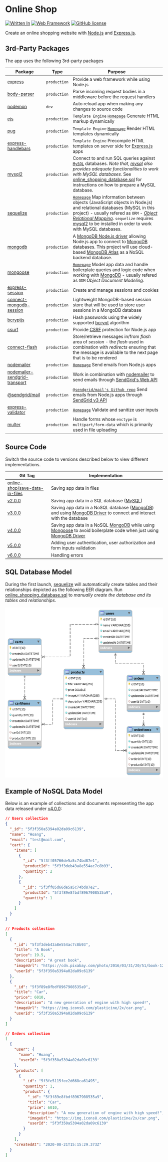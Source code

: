 # Online Shop

[![Written In](https://img.shields.io/badge/Written%20in-Node.js-026e00?style=flat&logo=Node.js)](https://nodejs.org/)
[![Web Framework](https://img.shields.io/badge/Web%20Framework-Express.js-FA8072?style=flat)](https://expressjs.com/)
[![GitHub license](https://img.shields.io/badge/License-MIT-blue?style=flat)](https://mit-license.org/)

Create an online shopping website with [Node.js](https://nodejs.org/) and [Express.js](https://expressjs.com/).

## 3rd-Party Packages

The app uses the following 3rd-party packages

| Package | Type | Purpose |
|---------|------|---------|
| [express](https://www.npmjs.com/package/express) | `production` | Provide a web framework while using Node.js |
| [body-parser](https://www.npmjs.com/package/body-parser) | `production` | Parse incoming request bodies in a middleware before the request handlers |
| [nodemon](https://www.npmjs.com/package/nodemon) | `dev` | Auto reload app when making any changes to source code |
| [ejs](https://www.npmjs.com/package/ejs) | `production` | `Template Engine` [`Homepage`](https://ejs.co/) Generate HTML markup dynamically |
| [pug](https://www.npmjs.com/package/pug) | `production` | `Template Engine` [`Homepage`](https://pugjs.org/) Render HTML templates dynamically |
| [express-handlebars](https://www.npmjs.com/package/express-handlebars) | `production` | `Template Engine` Precompile HTML templates on server side for [Express.js](https://expressjs.com/) apps |
| [mysql2](https://www.npmjs.com/package/mysql2) | `production` | Connect to and run SQL queries against [`MySQL`](https://www.mysql.com/) databases. _Note that, [mysql](https://www.npmjs.com/package/mysql) also provides adequate functionalities to work with *MySQL* databases._ See [online_shopping_database.sql](./databases/online_shopping_database.sql) for instructions on how to prepare a MySQL database. |
| [sequelize](https://www.npmjs.com/package/sequelize) | `production` | [`Homepage`](https://sequelize.org/) Map information between objects (JavaScript objects in Node.js) and relational databases (MySQL in this project) - usually refered as `ORM` - [_Object Relational Mapping_](https://en.wikipedia.org/wiki/Object-relational_mapping). `sequelize` requires [mysql2](https://www.npmjs.com/package/mysql2) to be installed in order to work with MySQL databases. |
| [mongodb](https://www.npmjs.com/package/mongodb) | `production` | A [MongoDB Node.js driver](https://github.com/mongodb/node-mongodb-native) allowing Node.js app to connect to [MongoDB](https://www.mongodb.com/) databases. This project will use cloud-based [MongoDB Atlas](https://www.mongodb.com/cloud/atlas) as a NoSQL backend database. |
| [mongoose](https://www.npmjs.com/package/mongoose) | `production` | [`Homepage`](https://mongoosejs.com/) Model app data and handle boilerplate queries and logic code when working with [MongoDB](https://www.mongodb.com/) - usually refered as `ODM` _Object Document Modeling_. |
| [express-session](https://www.npmjs.com/package/express-session) | `production` | Create and manage sessions and cookies |
| [connect-mongodb-session](https://www.npmjs.com/package/connect-mongodb-session) | `production` | Lightweight MongoDB-based session store that will be used to store user sessions in a MongoDB database |
| [bcryptjs](https://www.npmjs.com/package/bcryptjs) | `production` | Hash passwords using the widely supported [bcrypt](https://en.wikipedia.org/wiki/Bcrypt) algorithm |
| [csurf](https://www.npmjs.com/package/csurf) | `production` | Provide [CSRF](https://en.wikipedia.org/wiki/Cross-site_request_forgery) protection for Node.js app |
| [connect-flash](https://www.npmjs.com/package/connect-flash) | `production` | Store/retrieve messages in/from _flash_ area of _session_ - the _flash_ used in combination with _redirects_ ensuring that the message is available to the next page that is to be rendered |
| [nodemailer](https://www.npmjs.com/package/nodemailer) | `production` | [`Homepage`](https://nodemailer.com/) Send emails from Node.js apps |
| [nodemailer-sendgrid-transport](https://www.npmjs.com/package/nodemailer-sendgrid-transport) | `production` | Work in combination with [nodemailer](https://www.npmjs.com/package/nodemailer) to send emails through [SendGrid's Web API](https://sendgrid.com/docs/API_Reference/Web_API/mail.html) |
| [@sendgrid/mail](https://www.npmjs.com/package/@sendgrid/mail) | `production` | [`@sendgrid/mail's Github repo`](https://github.com/sendgrid/sendgrid-nodejs/tree/main/packages/mail) Send emails from Node.js apps through [SendGrid v3 API](https://sendgrid.com/docs/API_Reference/api_v3.html) |
| [express-validator](https://www.npmjs.com/package/express-validator) | `production` | [`Homepage`](https://express-validator.github.io/) Validate and sanitize user inputs |
| [multer](https://www.npmjs.com/package/multer) | `production` | Handle forms whose `enctype` is `multipart/form-data` which is primarily used in file uploading |

## Source Code

Switch the source code to versions described below to view different implementations.

| Git Tag | Implementation |
|---------|----------------|
| [online-shop/save-data-in-files](https://github.com/TranXuanHoang/NodeJS/releases/tag/online-shop%2Fsave-data-in-files) | Saving app data in files |
| [v2.0.0](https://github.com/TranXuanHoang/NodeJS/releases/tag/v2.0.0) | Saving app data in a SQL database ([MySQL](https://www.mysql.com/)) |
| [v3.0.0](https://github.com/TranXuanHoang/NodeJS/releases/tag/v3.0.0) | Saving app data in a NoSQL database ([MongoDB](https://www.mongodb.com/)) and using [MongoDB Driver](https://github.com/mongodb/node-mongodb-native) to connect and interact with the database |
| [v4.0.0](https://github.com/TranXuanHoang/NodeJS/releases/tag/v4.0.0) | Saving app data in a NoSQL [MongoDB](https://www.mongodb.com/) while using [Mongoose](https://mongoosejs.com/) to avoid boilerplate code when just using [MongoDB Driver](https://github.com/mongodb/node-mongodb-native) |
| [v5.0.0](https://github.com/TranXuanHoang/NodeJS/releases/tag/v5.0.0) | Adding user authentication, user authorization and form inputs validation |
| [v6.0.0](https://github.com/TranXuanHoang/NodeJS/releases/tag/v6.0.0) | Handling errors |

## SQL Database Model

During the first launch, [sequelize](https://www.npmjs.com/package/sequelize) will automatically create tables and their relationships depicted as the following EER diagram. Run [online_shopping_database.sql](./databases/online_shopping_database.sql) to _manually create the database and its tables and relationships_.

![EER Diagram](./databases/EER_Diagram_of_the_Online_Shopping_Database.png)

## Example of NoSQL Data Model

Below is an example of collections and documents representing the app data released under [v4.0.0](https://github.com/TranXuanHoang/NodeJS/releases/tag/v4.0.0):

```json
// Users collection
{
  "_id": "5f3f350a5394a02da09c6139",
  "name": "Hoang",
  "email": "test@mail.com",
  "cart": {
    "items": [
      {
        "_id": "5f3ff05766de5a5c74bd87e1",
        "productId": "5f3f3deb43a8e554ac7c8b93",
        "quantity": 2
      },
      {
        "_id": "5f3ff05d66de5a5c74bd87e2",
        "productId": "5f3f89e8fbdf8967908535a9",
        "quantity": 1
      }
    ]
  }
}
```

```json
// Products collection
[
  {
    "_id": "5f3f3deb43a8e554ac7c8b93",
    "title": "A Book",
    "price": 19.5,
    "description": "A great book",
    "imageUrl": "https://cdn.pixabay.com/photo/2016/03/31/20/51/book-1296045_960_720.png",
    "userId": "5f3f350a5394a02da09c6139"
  },
  {
    "_id": "5f3f89e8fbdf8967908535a9",
    "title": "Car",
    "price": 6010,
    "description": "A new generation of engine with high speed!",
    "imageUrl": "https://img.icons8.com/plasticine/2x/car.png",
    "userId": "5f3f350a5394a02da09c6139"
  }
]
```

```json
// Orders collection
[
  {
    "user": {
      "name": "Hoang",
      "userId": "5f3f350a5394a02da09c6139"
    },
    "products": [
      {
        "_id": "5f3fe5115fee2d668ca61495",
        "quantity": 1,
        "product": {
          "_id": "5f3f89e8fbdf8967908535a9",
          "title": "Car",
          "price": 6010,
          "description": "A new generation of engine with high speed!",
          "imageUrl": "https://img.icons8.com/plasticine/2x/car.png",
          "userId": "5f3f350a5394a02da09c6139"
        }
      }
    ],
    "createdAt": "2020-08-21T15:15:29.373Z"
  }
]
```

